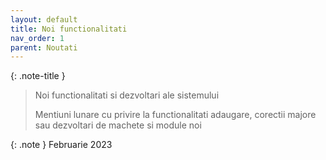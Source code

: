 ```yaml
---
layout: default
title: Noi functionalitati
nav_order: 1
parent: Noutati
---
```


{: .note-title }
> Noi functionalitati si dezvoltari ale sistemului
>
> Mentiuni lunare cu privire la functionalitati adaugare, corectii majore sau dezvoltari de machete si module noi

{: .note }
Februarie 2023